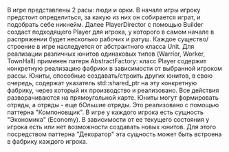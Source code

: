 В игре представлены 2 расы: люди и орки. В начале игры игроку предстоит определиться, за какую из них он собирается играт, и подобрать себе никнейм. Далее PlayerDirector с помощью Builder создаст подходящего Player для игрока, у которого в самом начале в распряжении будет несколько рабочих и ратуш. Каждое существо/строение в игре наследуется от абстрактного класса Unit. Для реализации различных юнитов одинаковых типов (Warrior, Worker, TownHall) применен патерн AbstractFactory: класс Player содержит конкретную реализацию фабрики в зависимости от выбранной игроком рассы. Юниты, способные создавать/строить других юнитов, в свою очередь, содержат указатель std::shared_ptr на эту конкретную фабрику, через который их производство и реализовано.
Все действия разворачиваются на прямоугольной карте.
Юниты могут формировать отряды, а отряды - еще бОльшие отряды. Это реализовано с помощью паттерна "Компоновщик". 
В игре у каждого игрока есть сущность "Экономика" (Economy). В зависимости от ее текущего состояния у игрока есть или нет возможности создавать новых юнитов. Для этого посредством паттерна "Декоратор" эта сущность может быть встроена в фабрику каждого игрока.
